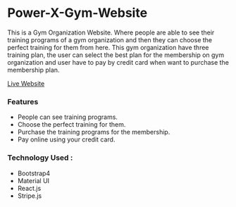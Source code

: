 # Power-X-Gym-Website

This is a Gym Organization Website. Where people are able to see their training programs of a gym organization and then they can choose the perfect training for them from here. This gym organization have three training plan, the user can select the best plan for the membership on gym organization and user have to pay by credit card when want to purchase the membership plan.

[Live Website](https://power-xgym.netlify.app/)

### Features
* People can see training programs.
* Choose the perfect training for them.
* Purchase the training programs for the membership.
* Pay online using your credit card.

### Technology Used : 
* Bootstrap4
* Material UI
* React.js
* Stripe.js